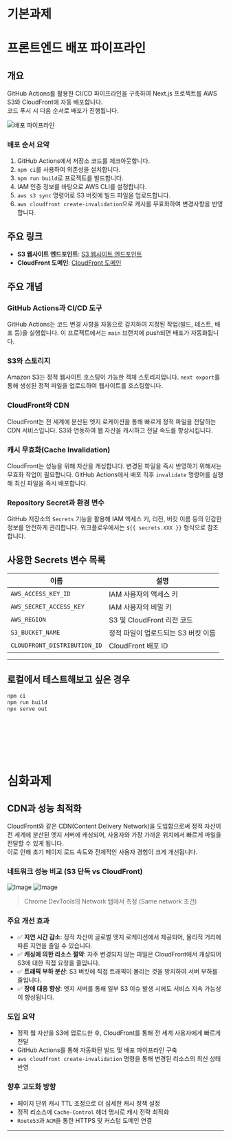 # 기본과제

# 프론트엔드 배포 파이프라인

## 개요

GitHub Actions를 활용한 CI/CD 파이프라인을 구축하여 Next.js 프로젝트를 AWS S3와 CloudFront에 자동 배포합니다.  
코드 푸시 시 다음 순서로 배포가 진행됩니다.

![배포 파이프라인](https://github.com/user-attachments/assets/906ebf55-efb2-451d-97b5-e22fae38fb96)

### 배포 순서 요약

1. GitHub Actions에서 저장소 코드를 체크아웃합니다.
2. `npm ci`를 사용하여 의존성을 설치합니다.
3. `npm run build`로 프로젝트를 빌드합니다.
4. IAM 인증 정보를 바탕으로 AWS CLI를 설정합니다.
5. `aws s3 sync` 명령어로 S3 버킷에 빌드 파일을 업로드합니다.
6. `aws cloudfront create-invalidation`으로 캐시를 무효화하여 변경사항을 반영합니다.

## 주요 링크

- **S3 웹사이트 엔드포인트**: [S3 웹사이트 엔드포인트](http://jinsoulawsbucket.s3-website-ap-southeast-2.amazonaws.com)
- **CloudFront 도메인**: [CloudFront 도메인](https://dw4otricr6sk2.cloudfront.net)

## 주요 개념

### GitHub Actions과 CI/CD 도구

GitHub Actions는 코드 변경 사항을 자동으로 감지하여 지정된 작업(빌드, 테스트, 배포 등)을 실행합니다. 이 프로젝트에서는 `main` 브랜치에 push되면 배포가 자동화됩니다.

### S3와 스토리지

Amazon S3는 정적 웹사이트 호스팅이 가능한 객체 스토리지입니다. `next export`를 통해 생성된 정적 파일을 업로드하여 웹사이트를 호스팅합니다.

### CloudFront와 CDN

CloudFront는 전 세계에 분산된 엣지 로케이션을 통해 빠르게 정적 파일을 전달하는 CDN 서비스입니다. S3와 연동하여 웹 자산을 캐시하고 전달 속도를 향상시킵니다.

### 캐시 무효화(Cache Invalidation)

CloudFront는 성능을 위해 자산을 캐싱합니다. 변경된 파일을 즉시 반영하기 위해서는 무효화 작업이 필요합니다. GitHub Actions에서 배포 직후 `invalidate` 명령어를 실행해 최신 파일을 즉시 배포합니다.

### Repository Secret과 환경 변수

GitHub 저장소의 `Secrets` 기능을 활용해 IAM 액세스 키, 리전, 버킷 이름 등의 민감한 정보를 안전하게 관리합니다. 워크플로우에서는 `${{ secrets.XXX }}` 형식으로 참조합니다.

## 사용한 Secrets 변수 목록

| 이름                         | 설명                                |
| ---------------------------- | ----------------------------------- |
| `AWS_ACCESS_KEY_ID`          | IAM 사용자의 액세스 키              |
| `AWS_SECRET_ACCESS_KEY`      | IAM 사용자의 비밀 키                |
| `AWS_REGION`                 | S3 및 CloudFront 리전 코드          |
| `S3_BUCKET_NAME`             | 정적 파일이 업로드되는 S3 버킷 이름 |
| `CLOUDFRONT_DISTRIBUTION_ID` | CloudFront 배포 ID                  |

---

## 로컬에서 테스트해보고 싶은 경우

```bash
npm ci
npm run build
npx serve out
```

</br>
</br>
</br>
</br>
</br>

# 심화과제

## CDN과 성능 최적화

CloudFront와 같은 CDN(Content Delivery Network)을 도입함으로써 정적 자산이 전 세계에 분산된 엣지 서버에 캐싱되어, 사용자와 가장 가까운 위치에서 빠르게 파일을 전달할 수 있게 됩니다.  
이로 인해 초기 페이지 로드 속도와 전체적인 사용자 경험이 크게 개선됩니다.

### 네트워크 성능 비교 (S3 단독 vs CloudFront)

![Image](https://github.com/user-attachments/assets/5a339176-b069-4309-971a-601f48b276d0)
![Image](https://github.com/user-attachments/assets/46a2bc71-1b6b-4c3b-81b5-9465d34812a3)

> Chrome DevTools의 Network 탭에서 측정 (Same network 조건)

### 주요 개선 효과

- ✅ **지연 시간 감소**: 정적 자산이 글로벌 엣지 로케이션에서 제공되어, 물리적 거리에 따른 지연을 줄일 수 있습니다.
- ✅ **캐싱에 의한 리소스 절약**: 자주 변경되지 않는 파일은 CloudFront에서 캐싱되어 S3에 대한 직접 요청을 줄입니다.
- ✅ **트래픽 부하 분산**: S3 버킷에 직접 트래픽이 몰리는 것을 방지하여 서버 부하를 줄입니다.
- ✅ **장애 대응 향상**: 엣지 서버를 통해 일부 S3 이슈 발생 시에도 서비스 지속 가능성이 향상됩니다.

### 도입 요약

- 정적 웹 자산을 S3에 업로드한 후, CloudFront를 통해 전 세계 사용자에게 빠르게 전달
- GitHub Actions를 통해 자동화된 빌드 및 배포 파이프라인 구축
- `aws cloudfront create-invalidation` 명령을 통해 변경된 리소스의 최신 상태 반영

### 향후 고도화 방향

- 페이지 단위 캐시 TTL 조정으로 더 섬세한 캐시 정책 설정
- 정적 리소스에 `Cache-Control` 헤더 명시로 캐시 전략 최적화
- `Route53`과 `ACM`을 통한 HTTPS 및 커스텀 도메인 연결

---
